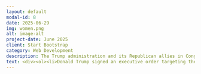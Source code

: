 ```yaml
---
layout: default
modal-id: 8
date: 2025-06-29
img: women.png
alt: image-alt
project-date: June 2025
client: Start Bootstrap
category: Web Development
description: The Trump administration and its Republican allies in Congress have taken an aggressive stance against women's rights. They have launched a multi-pronged attack against access to abortion and various other rights of which they aim to deprive women in our country. Below you will find a list of specific examples of anti-women policies pushed by the administration and their allies.
text: <div><ol><li>Donald Trump signed an executive order targeting the financial independence of women. <a href="https://www.newsweek.com/trump-executive-order-raises-alarm-over-women-financial-independence-2063733">Newsweek Article</a></li><li>The administration has rescinded Biden-era guidance on emergency room abortions. <a href="https://thehill.com/policy/healthcare/5331159-trump-administration-rescinds-emergency-abortion-guidance/">The Hill Article</a></li><li>The administration has requested a budget that would completely eliminate the Women's Bureau. <a href="https://www.motherjones.com/politics/2025/06/womens-bureau-labor-trump-cuts/">Mother Jones Article</a></li></ol></div>
---
```



